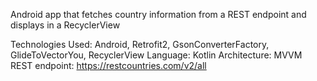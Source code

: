 Android app that fetches country information from a REST endpoint and displays in a RecyclerView

Technologies Used: Android, Retrofit2, GsonConverterFactory, GlideToVectorYou, RecyclerView
Language: Kotlin
Architecture: MVVM
REST endpoint: https://restcountries.com/v2/all
